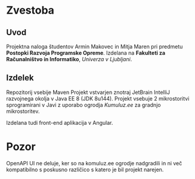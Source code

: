 # Zvestoba #
## Uvod ##

Projektna naloga študentov Armin Makovec in Mitja Maren pri predmetu **Postopki Razvoja Programske Opreme**.
Izdelana na **Fakulteti za Računalništvo in Informatiko**, *Univerza v Ljubljani*.

## Izdelek ##
Repozitorij vsebije Maven Projekt vstvarjen znotraj JetBrain IntelliJ razvojnega okolja v Java EE 8 (JDK 8u144). Projekt vsebuje 2 mikrostoritvi sprogramirani v Javi z uporabo ogrodja *Kumuluz.ee* za gradnjo mikrostoritev.

Izdelana tudi front-end aplikacija v Angular.

# Pozor #
OpenAPI UI ne deluje, ker so na komuluz.ee ogrodje nadgradili in ni več kompatibilno s poskusno različico s katero je bil projekt narejen.
